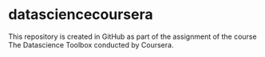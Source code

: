 # datasciencecoursera
This repository is created in GitHub as part of the assignment of the course The Datascience Toolbox conducted by Coursera.
